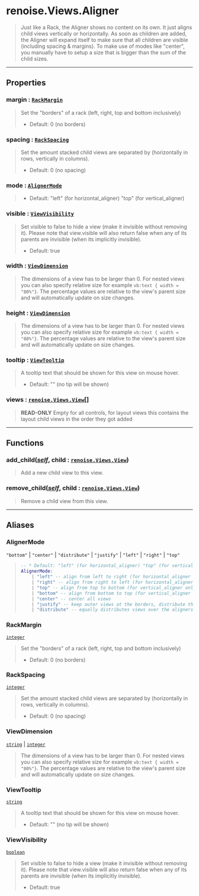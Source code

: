 # renoise.Views.Aligner<a name="renoise.Views.Aligner"></a>  
> Just like a Rack, the Aligner shows no content on its own. It just aligns
> child views vertically or horizontally. As soon as children are added, the
> Aligner will expand itself to make sure that all children are visible
> (including spacing & margins).
> To make use of modes like "center", you manually have to setup a size that
> is bigger than the sum of the child sizes.  

<!-- toc -->
  

---  
## Properties
### margin : [`RackMargin`](#RackMargin)<a name="margin"></a>
> Set the "borders" of a rack (left, right, top and bottom inclusively)
> *  Default: 0 (no borders)

### spacing : [`RackSpacing`](#RackSpacing)<a name="spacing"></a>
> Set the amount stacked child views are separated by (horizontally in
> rows, vertically in columns).
> *  Default: 0 (no spacing)

### mode : [`AlignerMode`](#AlignerMode)<a name="mode"></a>
> * Default: "left" (for horizontal_aligner) "top" (for vertical_aligner)

### visible : [`ViewVisibility`](#ViewVisibility)<a name="visible"></a>
> Set visible to false to hide a view (make it invisible without removing
> it). Please note that view.visible will also return false when any of its
> parents are invisible (when its implicitly invisible).
> * Default: true

### width : [`ViewDimension`](#ViewDimension)<a name="width"></a>
> The dimensions of a view has to be larger than 0.
> For nested views you can also specify relative size
> for example `vb:text { width = "80%"}`. The percentage values are
> relative to the view's parent size and will automatically update on size changes.

### height : [`ViewDimension`](#ViewDimension)<a name="height"></a>
> The dimensions of a view has to be larger than 0.
> For nested views you can also specify relative size
> for example `vb:text { width = "80%"}`. The percentage values are
> relative to the view's parent size and will automatically update on size changes.

### tooltip : [`ViewTooltip`](#ViewTooltip)<a name="tooltip"></a>
> A tooltip text that should be shown for this view on mouse hover.
> * Default: "" (no tip will be shown)

### views : [`renoise.Views.View`](../../API/renoise/renoise.Views.View.md)[]<a name="views"></a>
> **READ-ONLY** Empty for all controls, for layout views this contains the
> layout child views in the order they got added

  

---  
## Functions
### add_child([*self*](../../API/builtins/self.md), child : [`renoise.Views.View`](../../API/renoise/renoise.Views.View.md))<a name="add_child"></a>
> Add a new child view to this view.
### remove_child([*self*](../../API/builtins/self.md), child : [`renoise.Views.View`](../../API/renoise/renoise.Views.View.md))<a name="remove_child"></a>
> Remove a child view from this view.  



---  
## Aliases  
### AlignerMode<a name="AlignerMode"></a>
`"bottom"` | `"center"` | `"distribute"` | `"justify"` | `"left"` | `"right"` | `"top"`  
> ```lua
> -- * Default: "left" (for horizontal_aligner) "top" (for vertical_aligner)
> AlignerMode:
>     | "left" -- align from left to right (for horizontal_aligner only)
>     | "right" -- align from right to left (for horizontal_aligner only)
>     | "top" -- align from top to bottom (for vertical_aligner only)
>     | "bottom" -- align from bottom to top (for vertical_aligner only)
>     | "center" -- center all views
>     | "justify" -- keep outer views at the borders, distribute the rest
>     | "distribute" -- equally distributes views over the aligners width/height
> ```  
  
### RackMargin<a name="RackMargin"></a>
[`integer`](../../API/builtins/integer.md)  
> Set the "borders" of a rack (left, right, top and bottom inclusively)
> *  Default: 0 (no borders)  
  
### RackSpacing<a name="RackSpacing"></a>
[`integer`](../../API/builtins/integer.md)  
> Set the amount stacked child views are separated by (horizontally in
> rows, vertically in columns).
> *  Default: 0 (no spacing)  
  
### ViewDimension<a name="ViewDimension"></a>
[`string`](../../API/builtins/string.md) | [`integer`](../../API/builtins/integer.md)  
> The dimensions of a view has to be larger than 0.
> For nested views you can also specify relative size
> for example `vb:text { width = "80%"}`. The percentage values are
> relative to the view's parent size and will automatically update on size changes.  
  
### ViewTooltip<a name="ViewTooltip"></a>
[`string`](../../API/builtins/string.md)  
> A tooltip text that should be shown for this view on mouse hover.
> * Default: "" (no tip will be shown)  
  
### ViewVisibility<a name="ViewVisibility"></a>
[`boolean`](../../API/builtins/boolean.md)  
> Set visible to false to hide a view (make it invisible without removing
> it). Please note that view.visible will also return false when any of its
> parents are invisible (when its implicitly invisible).
> * Default: true  
  

